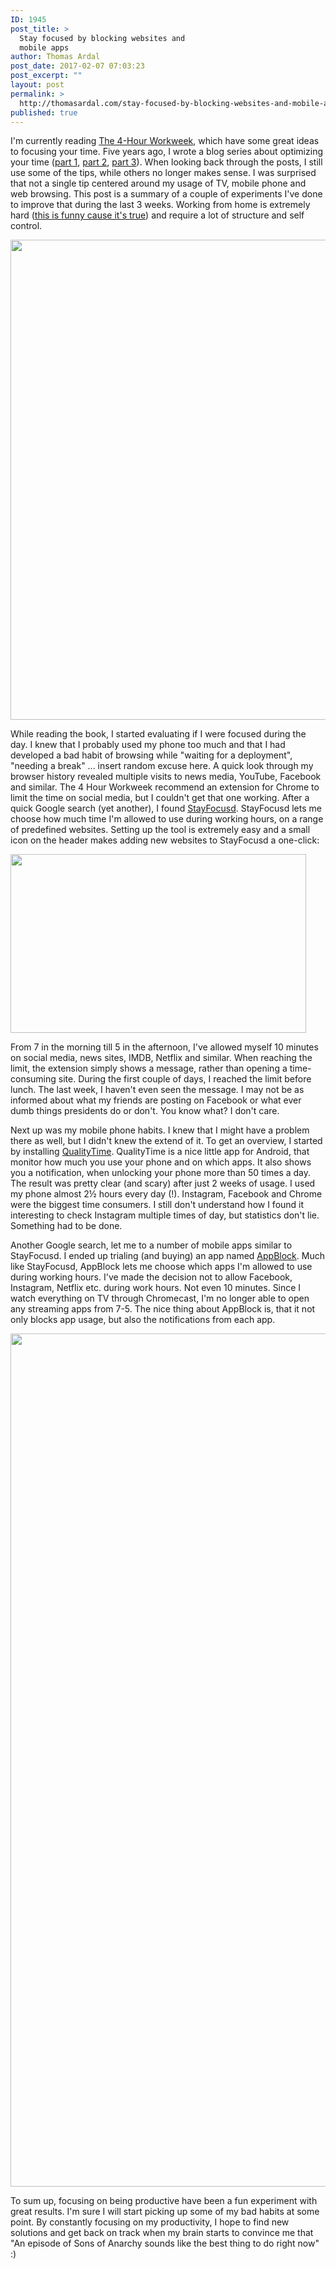 ```yaml
---
ID: 1945
post_title: >
  Stay focused by blocking websites and
  mobile apps
author: Thomas Ardal
post_date: 2017-02-07 07:03:23
post_excerpt: ""
layout: post
permalink: >
  http://thomasardal.com/stay-focused-by-blocking-websites-and-mobile-apps/
published: true
---
```

I'm currently reading <a href="http://fourhourworkweek.com/" target="_blank">The 4-Hour Workweek</a>, which have some great ideas to focusing your time. Five years ago, I wrote a blog series about optimizing your time (<a href="http://thomasardal.com/10-tips-to-optimize-your-time-part-12/">part 1</a>, <a href="http://thomasardal.com/10-tips-to-optimize-your-time-part-22/">part 2</a>, <a href="http://thomasardal.com/5-more-tips-to-optimize-your-time/">part 3</a>). When looking back through the posts, I still use some of the tips, while others no longer makes sense. I was surprised that not a single tip centered around my usage of TV, mobile phone and web browsing. This post is a summary of a couple of experiments I've done to improve that during the last 3 weeks. Working from home is extremely hard (<a href="http://www.newyorker.com/humor/daily-shouts/i-work-from-home" target="_blank">this is funny cause it's true</a>) and require a lot of structure and self control.

<img src="http://thomasardal.com/wp-content/uploads/2017/02/cartoon_workfromhome-768x768.jpg" alt="" width="768" height="768" class="aligncenter size-medium_large wp-image-1952" />

While reading the book, I started evaluating if I were focused during the day. I knew that I probably used my phone too much and that I had developed a bad habit of browsing while "waiting for a deployment", "needing a break" ... insert random excuse here. A quick look through my browser history revealed multiple visits to news media, YouTube, Facebook and similar. The 4 Hour Workweek recommend an extension for Chrome to limit the time on social media, but I couldn't get that one working. After a quick Google search (yet another), I found <a href="https://chrome.google.com/webstore/detail/stayfocusd/laankejkbhbdhmipfmgcngdelahlfoji?hl=en" target="_blank">StayFocusd</a>. StayFocusd lets me choose how much time I'm allowed to use during working hours, on a range of predefined websites. Setting up the tool is extremely easy and a small icon on the header makes adding new websites to StayFocusd a one-click:

<img src="http://thomasardal.com/wp-content/uploads/2017/02/stayfocusd.png" alt="" width="473" height="286" class="aligncenter size-full wp-image-1948" />

From 7 in the morning till 5 in the afternoon, I've allowed myself 10 minutes on social media, news sites, IMDB, Netflix and similar. When reaching the limit, the extension simply shows a message, rather than opening a time-consuming site. During the first couple of days, I reached the limit before lunch. The last week, I haven't even seen the message. I may not be as informed about what my friends are posting on Facebook or what ever dumb things presidents do or don't. You know what? I don't care.

Next up was my mobile phone habits. I knew that I might have a problem there as well, but I didn't knew the extend of it. To get an overview, I started by installing <a href="http://www.qualitytimeapp.com/" target="_blank">QualityTime</a>. QualityTime is a nice little app for Android, that monitor how much you use your phone and on which apps. It also shows you a notification, when unlocking your phone more than 50 times a day. The result was pretty clear (and scary) after just 2 weeks of usage. I used my phone almost 2½ hours every day (!). Instagram, Facebook and Chrome were the biggest time consumers. I still don't understand how I found it interesting to check Instagram multiple times of day, but statistics don't lie. Something had to be done.

Another Google search, let me to a number of mobile apps similar to StayFocusd. I ended up trialing (and buying) an app named <a href="https://play.google.com/store/apps/details?id=cz.mobilesoft.appblock&hl=en" target="_blank">AppBlock</a>. Much like StayFocusd, AppBlock lets me choose which apps I'm allowed to use during working hours. I've made the decision not to allow Facebook, Instagram, Netflix etc. during work hours. Not even 10 minutes. Since I watch everything on TV through Chromecast, I'm no longer able to open any streaming apps from 7-5. The nice thing about AppBlock is, that it not only blocks app usage, but also the notifications from each app.

<img src="http://thomasardal.com/wp-content/uploads/2017/02/Screenshot_20170207-072558-768x1365.png" alt="" width="768" height="1365" class="aligncenter size-medium_large wp-image-1950" />

To sum up, focusing on being productive have been a fun experiment with great results. I'm sure I will start picking up some of my bad habits at some point. By constantly focusing on my productivity, I hope to find new solutions and get back on track when my brain starts to convince me that "An episode of Sons of Anarchy sounds like the best thing to do right now" :)